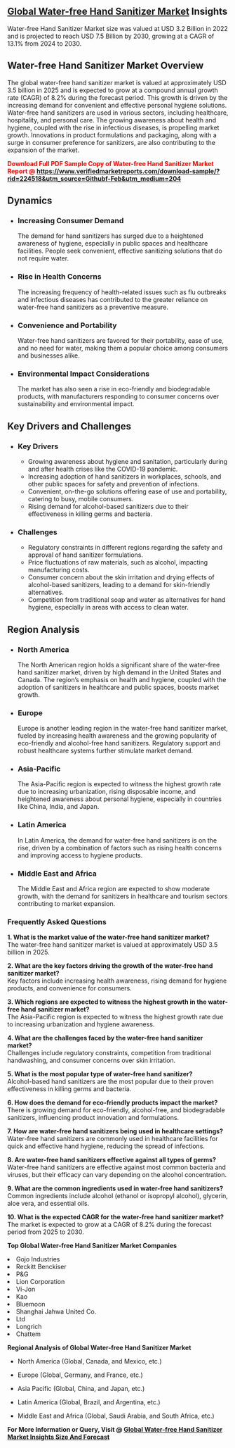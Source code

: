 <h2><a href="https://www.verifiedmarketreports.com/download-sample/?rid=224518&amp;utm_source=Githubf&amp;utm_medium=204" target="_blank">Global Water-free Hand Sanitizer Market</a> Insights</h2><p>Water-free Hand Sanitizer Market size was valued at USD 3.2 Billion in 2022 and is projected to reach USD 7.5 Billion by 2030, growing at a CAGR of 13.1% from 2024 to 2030.</p><p> <h2>Water-free Hand Sanitizer Market Overview</h2> <p>The global water-free hand sanitizer market is valued at approximately USD 3.5 billion in 2025 and is expected to grow at a compound annual growth rate (CAGR) of 8.2% during the forecast period. This growth is driven by the increasing demand for convenient and effective personal hygiene solutions. Water-free hand sanitizers are used in various sectors, including healthcare, hospitality, and personal care. The growing awareness about health and hygiene, coupled with the rise in infectious diseases, is propelling market growth. Innovations in product formulations and packaging, along with a surge in consumer preference for sanitizers, are also contributing to the expansion of the market.</p> <p><strong><p><span class=""><span style="color: #ff0000;"><strong>Download Full PDF Sample Copy of Water-free Hand Sanitizer Market Report</strong> @ </span><a href="https://www.verifiedmarketreports.com/download-sample/?rid=224518&amp;utm_source=Githubf-Feb&amp;utm_medium=204" target="_blank">https://www.verifiedmarketreports.com/download-sample/?rid=224518&amp;utm_source=Githubf-Feb&amp;utm_medium=204</a></span></p></strong></p> <h2>Dynamics</h2> <ul> <li><h3>Increasing Consumer Demand</h3> The demand for hand sanitizers has surged due to a heightened awareness of hygiene, especially in public spaces and healthcare facilities. People seek convenient, effective sanitizing solutions that do not require water.</li> <li><h3>Rise in Health Concerns</h3> The increasing frequency of health-related issues such as flu outbreaks and infectious diseases has contributed to the greater reliance on water-free hand sanitizers as a preventive measure.</li> <li><h3>Convenience and Portability</h3> Water-free hand sanitizers are favored for their portability, ease of use, and no need for water, making them a popular choice among consumers and businesses alike.</li> <li><h3>Environmental Impact Considerations</h3> The market has also seen a rise in eco-friendly and biodegradable products, with manufacturers responding to consumer concerns over sustainability and environmental impact.</li> </ul> <h2>Key Drivers and Challenges</h2> <ul> <li><h3>Key Drivers</h3> <ul> <li>Growing awareness about hygiene and sanitation, particularly during and after health crises like the COVID-19 pandemic.</li> <li>Increasing adoption of hand sanitizers in workplaces, schools, and other public spaces for safety and prevention of infections.</li> <li>Convenient, on-the-go solutions offering ease of use and portability, catering to busy, mobile consumers.</li> <li>Rising demand for alcohol-based sanitizers due to their effectiveness in killing germs and bacteria.</li> </ul> </li> <li><h3>Challenges</h3> <ul> <li>Regulatory constraints in different regions regarding the safety and approval of hand sanitizer formulations.</li> <li>Price fluctuations of raw materials, such as alcohol, impacting manufacturing costs.</li> <li>Consumer concern about the skin irritation and drying effects of alcohol-based sanitizers, leading to a demand for skin-friendly alternatives.</li> <li>Competition from traditional soap and water as alternatives for hand hygiene, especially in areas with access to clean water.</li> </ul> </li> </ul> <h2>Region Analysis</h2> <ul> <li><h3>North America</h3> The North American region holds a significant share of the water-free hand sanitizer market, driven by high demand in the United States and Canada. The region’s emphasis on health and hygiene, coupled with the adoption of sanitizers in healthcare and public spaces, boosts market growth.</li> <li><h3>Europe</h3> Europe is another leading region in the water-free hand sanitizer market, fueled by increasing health awareness and the growing popularity of eco-friendly and alcohol-free hand sanitizers. Regulatory support and robust healthcare systems further stimulate market demand.</li> <li><h3>Asia-Pacific</h3> The Asia-Pacific region is expected to witness the highest growth rate due to increasing urbanization, rising disposable income, and heightened awareness about personal hygiene, especially in countries like China, India, and Japan.</li> <li><h3>Latin America</h3> In Latin America, the demand for water-free hand sanitizers is on the rise, driven by a combination of factors such as rising health concerns and improving access to hygiene products.</li> <li><h3>Middle East and Africa</h3> The Middle East and Africa region are expected to show moderate growth, with the demand for sanitizers in healthcare and tourism sectors contributing to market expansion.</li> </ul> <h3>Frequently Asked Questions</h3> <p><strong>1. What is the market value of the water-free hand sanitizer market?</strong><br> The water-free hand sanitizer market is valued at approximately USD 3.5 billion in 2025.</p> <p><strong>2. What are the key factors driving the growth of the water-free hand sanitizer market?</strong><br> Key factors include increasing health awareness, rising demand for hygiene products, and convenience for consumers.</p> <p><strong>3. Which regions are expected to witness the highest growth in the water-free hand sanitizer market?</strong><br> The Asia-Pacific region is expected to witness the highest growth rate due to increasing urbanization and hygiene awareness.</p> <p><strong>4. What are the challenges faced by the water-free hand sanitizer market?</strong><br> Challenges include regulatory constraints, competition from traditional handwashing, and consumer concerns over skin irritation.</p> <p><strong>5. What is the most popular type of water-free hand sanitizer?</strong><br> Alcohol-based hand sanitizers are the most popular due to their proven effectiveness in killing germs and bacteria.</p> <p><strong>6. How does the demand for eco-friendly products impact the market?</strong><br> There is growing demand for eco-friendly, alcohol-free, and biodegradable sanitizers, influencing product innovation and formulations.</p> <p><strong>7. How are water-free hand sanitizers being used in healthcare settings?</strong><br> Water-free hand sanitizers are commonly used in healthcare facilities for quick and effective hand hygiene, reducing the spread of infections.</p> <p><strong>8. Are water-free hand sanitizers effective against all types of germs?</strong><br> Water-free hand sanitizers are effective against most common bacteria and viruses, but their efficacy can vary depending on the alcohol concentration.</p> <p><strong>9. What are the common ingredients used in water-free hand sanitizers?</strong><br> Common ingredients include alcohol (ethanol or isopropyl alcohol), glycerin, aloe vera, and essential oils.</p> <p><strong>10. What is the expected CAGR for the water-free hand sanitizer market?</strong><br> The market is expected to grow at a CAGR of 8.2% during the forecast period from 2025 to 2030.</p> </p><p><strong>Top Global Water-free Hand Sanitizer Market Companies</strong></p><div data-test-id=""><p><li>Gojo Industries</li><li> Reckitt Benckiser</li><li> P&G</li><li> Lion Corporation</li><li> Vi-Jon</li><li> Kao</li><li> Bluemoon</li><li> Shanghai Jahwa United Co.</li><li> Ltd</li><li> Longrich</li><li> Chattem</li></p><div><strong>Regional Analysis of&nbsp;Global Water-free Hand Sanitizer Market</strong></div><ul><li dir="ltr"><p dir="ltr">North America&nbsp;(Global, Canada, and Mexico, etc.)</p></li><li dir="ltr"><p dir="ltr">Europe (Global, Germany, and France, etc.)</p></li><li dir="ltr"><p dir="ltr">Asia Pacific&nbsp;(Global, China, and Japan, etc.)</p></li><li dir="ltr"><p dir="ltr">Latin America&nbsp;(Global, Brazil, and Argentina, etc.)</p></li><li dir="ltr">Middle East and Africa&nbsp;(Global, Saudi Arabia, and South Africa, etc.)</li></ul><p><strong>For More Information or Query, Visit @&nbsp;</strong><strong><a href="https://www.verifiedmarketreports.com/product/water-free-hand-sanitizer-market/?utm_source=Githubf&amp;utm_medium=204" target="_blank">Global Water-free Hand Sanitizer Market Insights Size And Forecast</a></strong></p></div>
